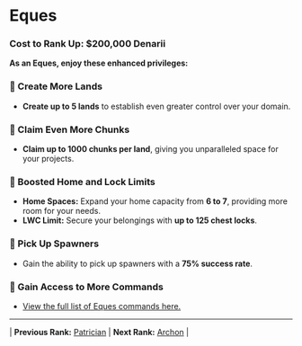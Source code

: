 # Eques

### Cost to Rank Up: $200,000 Denarii

**As an Eques, enjoy these enhanced privileges:**

### 🔹 Create More Lands
- **Create up to 5 lands** to establish even greater control over your domain.

### 🔹 Claim Even More Chunks
- **Claim up to 1000 chunks per land**, giving you unparalleled space for your projects.

### 🔹 Boosted Home and Lock Limits
- **Home Spaces:** Expand your home capacity from **6 to 7**, providing more room for your needs.
- **LWC Limit:** Secure your belongings with **up to 125 chest locks**.

### 🔹 Pick Up Spawners
- Gain the ability to pick up spawners with a **75% success rate**.

### 🔹 Gain Access to More Commands
- [View the full list of Eques commands here.](/gameplay-features/commands#eques)

---

| **Previous Rank:** [Patrician](/gameplay-features/ranks/mortal-ranks/05-patrician.md) | **Next Rank:** [Archon](/gameplay-features/ranks/mortal-ranks/07-archon.md) |
